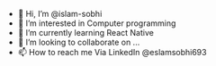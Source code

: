- 👋 Hi, I’m @islam-sobhi
- 👀 I’m interested in Computer programming
- 🌱 I’m currently learning React Native
- 💞️ I’m looking to collaborate on ...
- 📫 How to reach me Via LinkedIn @eslamsobhi693

<!---
islam-sobhi/islam-sobhi is a ✨ special ✨ repository because its `README.md` (this file) appears on your GitHub profile.
You can click the Preview link to take a look at your changes.
--->
